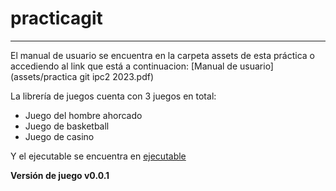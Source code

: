 # practicagit

----------------------
El manual de usuario se encuentra en la carpeta assets de esta práctica
o accediendo al link que está a continuacion:
[Manual de usuario](assets/practica git ipc2 2023.pdf)

La librería de juegos cuenta con 3 juegos en total:
* Juego del hombre ahorcado
* Juego de basketball
* Juego de casino

Y el ejecutable se encuentra en
[ejecutable](practicagit-0.0.1.jar)

__Versión de juego v0.0.1__
